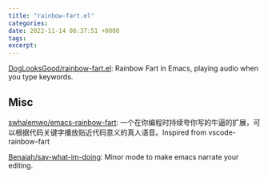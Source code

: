 ```yaml
---
title: "rainbow-fart.el"
categories:
date: 2022-11-14 06:37:51 +0800
tags:
excerpt:
---
```




[DogLooksGood/rainbow-fart.el](https://github.com/DogLooksGood/rainbow-fart.el): Rainbow Fart in Emacs, playing audio when you type keywords.


## Misc

[swhalemwo/emacs-rainbow-fart](https://github.com/swhalemwo/emacs-rainbow-fart): 一个在你编程时持续夸你写的牛逼的扩展，可以根据代码关键字播放贴近代码意义的真人语音。Inspired from vscode-rainbow-fart

[Benaiah/say-what-im-doing](https://github.com/Benaiah/say-what-im-doing): Minor mode to make emacs narrate your editing.



